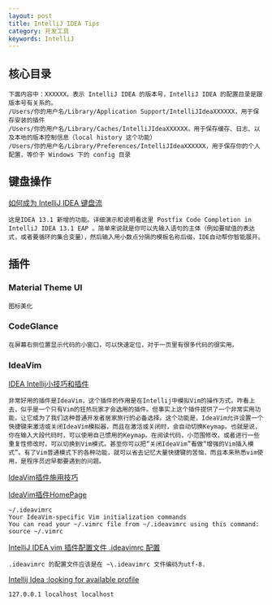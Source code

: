 ```yaml
---
layout: post
title: IntelliJ IDEA Tips
category: 开发工具
keywords: IntelliJ
--- 
```


## 核心目录


	下面内容中：XXXXXX，表示 IntelliJ IDEA 的版本号，IntelliJ IDEA 的配置目录是跟版本号有关系的。
	/Users/你的用户名/Library/Application Support/IntelliJIdeaXXXXXX，用于保存安装的插件
	/Users/你的用户名/Library/Caches/IntelliJIdeaXXXXXX，用于保存缓存、日志、以及本地的版本控制信息（local history 这个功能）
	/Users/你的用户名/Library/Preferences/IntelliJIdeaXXXXXX，用于保存你的个人配置，等价于 Windows 下的 config 目录



##  键盘操作
[如何成为 IntelliJ IDEA 键盘流](https://www.zhihu.com/question/20783392/answer/27211385)
	

	这是IDEA 13.1 新增的功能。详细演示和说明看这里 Postfix Code Completion in IntelliJ IDEA 13.1 EAP 。简单来说就是你可以先输入语句的主体（例如要赋值的表达式，或者要循环的集合变量），然后输入用小数点分隔的模板名称后缀，IDE自动帮你智能展开。

## 插件

###  Material Theme UI
	
	图标美化

### CodeGlance

	在屏幕右侧位置显示代码的小窗口，可以快速定位，对于一页里有很多代码的很实用。


### IdeaVim
[IDEA Intellij小技巧和插件](http://kidneyball.iteye.com/blog/1814028)

	非常好用的插件是IdeaVim，这个插件的作用是在Intellij中模拟Vim的操作方式。咋看上去，似乎是一个只有Vim的狂热玩家才会选用的插件。但事实上这个插件提供了一个非常实用功能，让它成为了我们这种普通开发者居家旅行的必备选择。这个功能是，IdeaVim允许设置一个快捷键来激活或关闭IdeaVim模拟器，而且在激活或关闭时，会自动切换Keymap。也就是说，你在输入大段代码时，可以使用自己惯用的Keymap。在阅读代码，小范围修改，或者进行一些重复性修改时，可以切换到Vim模式。甚至你可以把“关闭IdeaVim”看做“增强的Vim插入模式”。有了Vim普通模式下的各种功能，就可以省去记忆大量快捷键的苦恼，而且本来熟悉vim使用，是程序员迟早都要遇到的问题。 




[IdeaVim插件施用技巧](http://my.oschina.net/pureboys/blog/182211)


[IdeaVim插件HomePage](https://github.com/JetBrains/ideavim/blob/master/README.md)
	
	~/.ideavimrc
	Your IdeaVim-specific Vim initialization commands
	You can read your ~/.vimrc file from ~/.ideavimrc using this command:
	source ~/.vimrc
	
[IntelliJ IDEA vim 插件配置文件 .ideavimrc 配置](http://blog.xiazhiri.com/IntelliJ-IDEA-ideavimrc.html)	

	.ideavimrc 的配置文件应该是在 ~\.ideavimrc 文件编码为utf-8.

[Intellij Idea :looking for available profile](https://stackoverflow.com/questions/16981224/unable-to-import-maven-project-into-intellij-idea-looking-for-available-profile)
	
	127.0.0.1 localhost localhost